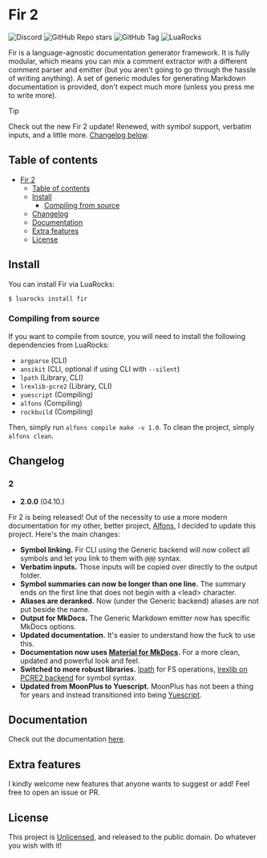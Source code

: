 # Fir 2


![Discord](https://img.shields.io/discord/454435414044966913?style=for-the-badge&logo=discord)
![GitHub Repo stars](https://img.shields.io/github/stars/daelvn/fir?style=for-the-badge&logo=github)
![GitHub Tag](https://img.shields.io/github/v/tag/daelvn/fir?style=for-the-badge&logo=github)
![LuaRocks](https://img.shields.io/luarocks/v/daelvn/fir?style=for-the-badge&logo=lua)

Fir is a language-agnostic documentation generator framework. It is fully modular, which means you can mix a comment extractor with a different comment parser and emitter (but you aren't going to go through the hassle of writing anything). A set of generic modules for generating Markdown documentation is provided, don't expect much more (unless you press me to write more).

> [!TIP]
> Check out the new Fir 2 update! Renewed, with symbol support, verbatim inputs, and a little more. [Changelog below](#2).

## Table of contents

<!--toc:start-->
- [Fir 2](#fir-2)
  - [Table of contents](#table-of-contents)
  - [Install](#install)
    - [Compiling from source](#compiling-from-source)
  - [Changelog](#changelog)
  - [Documentation](#documentation)
  - [Extra features](#extra-features)
  - [License](#license)
<!--toc:end-->

## Install

You can install Fir via LuaRocks:

```
$ luarocks install fir
```

### Compiling from source

If you want to compile from source, you will need to install the following dependencies from LuaRocks:
- `argparse` (CLI)
- `ansikit` (CLI, optional if using CLI with `--silent`)
- `lpath` (Library, CLI)
- `lrexlib-pcre2` (Library, CLI)
- `yuescript` (Compiling)
- `alfons` (Compiling)
- `rockbuild` (Compiling)

Then, simply run `alfons compile make -v 1.0`. To clean the project, simply `alfons clean`.

## Changelog

### 2

- **2.0.0** (04.10.)

Fir 2 is being released! Out of the necessity to use a more modern documentation for my other, better project, [Alfons](https://github.com/daelvn/alfons), I decided to update this project. Here's the main changes:

- **Symbol linking.** Fir CLI using the Generic backend will now collect all symbols and let you link to them with `@@@` syntax.
- **Verbatim inputs.** Those inputs will be copied over directly to the output folder.
- **Symbol summaries can now be longer than one line.** The summary ends on the first line that does not begin with a \<lead> character.
- **Aliases are deranked.** Now (under the Generic backend) aliases are not put beside the name.
- **Output for MkDocs.** The Generic Markdown emitter now has specific MkDocs options.
- **Updated documentation.** It's easier to understand how the fuck to use this.
- **Documentation now uses [Material for MkDocs](https://squidfunk.github.io/mkdocs-material).** For a more clean, updated and powerful look and feel.
- **Switched to more robust libraries.** [lpath](https://github.com/starwing/lpath) for FS operations, [lrexlib on PCRE2 backend](https://github.com/rrthomas/lrexlib) for symbol syntax.
- **Updated from MoonPlus to Yuescript.** MoonPlus has not been a thing for years and instead transitioned into being [Yuescript](https://yuescript.org).

## Documentation

Check out the documentation [here](//daelvn.github.io/fir/).

## Extra features

I kindly welcome new features that anyone wants to suggest or add! Feel free to open an issue or PR.

## License

This project is [Unlicensed](LICENSE.md), and released to the public domain. Do whatever you wish with it!
